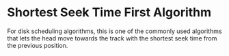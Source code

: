 # Shortest Seek Time First Algorithm

For disk scheduling algorithms, this is one of the commonly used algorithms that
lets the head move towards the track with the shortest seek time from the previous
position. 
